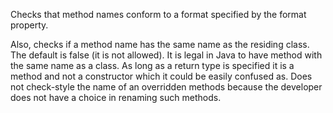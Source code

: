 Checks that method names conform to a format specified by the format
property.

Also, checks if a method name has the same name as the residing class.
The default is false (it is not allowed). It is legal in Java to have
method with the same name as a class. As long as a return type is
specified it is a method and not a constructor which it could be easily
confused as. Does not check-style the name of an overridden methods
because the developer does not have a choice in renaming such methods.